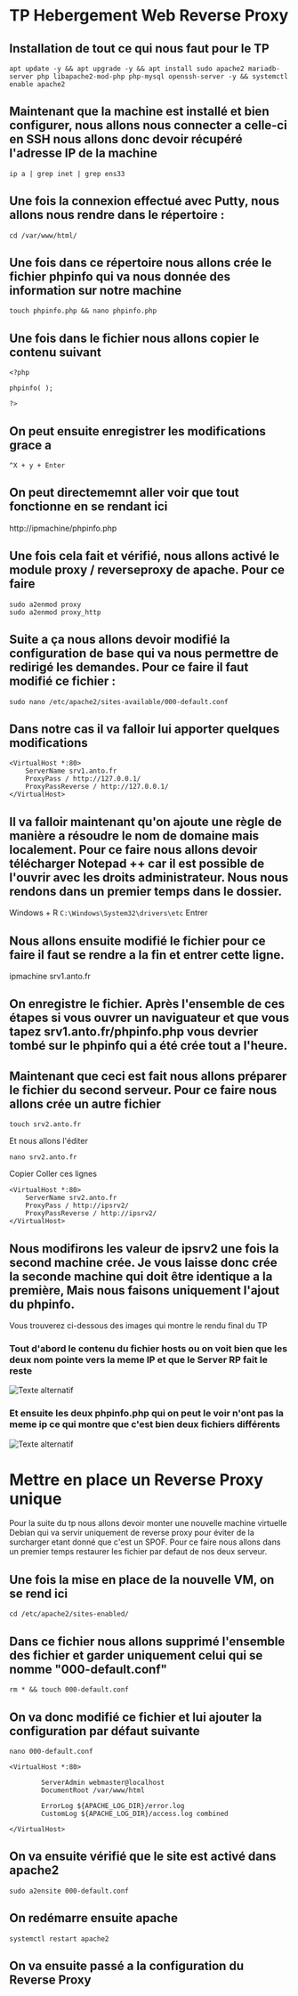 # TP Hebergement Web Reverse Proxy

## Installation de tout ce qui nous faut pour le TP

```apt update -y && apt upgrade -y && apt install sudo apache2 mariadb-server php libapache2-mod-php php-mysql openssh-server -y && systemctl enable apache2```

## Maintenant que la machine est installé et bien configurer, nous allons nous connecter a celle-ci en SSH nous allons donc devoir récupéré l'adresse IP de la machine

```ip a | grep inet | grep ens33```

## Une fois la connexion effectué avec Putty, nous allons nous rendre dans le répertoire :

```cd /var/www/html/```

## Une fois dans ce répertoire nous allons crée le fichier phpinfo qui va nous donnée des information sur notre machine

```touch phpinfo.php && nano phpinfo.php```

## Une fois dans le fichier nous allons copier le contenu suivant
```
<?php

phpinfo( );

?>
```
## On peut ensuite enregistrer les modifications grace a 

```^X + y + Enter```

## On peut directememnt aller voir que tout fonctionne en se rendant ici 

http://ipmachine/phpinfo.php

## Une fois cela fait et vérifié, nous allons activé le module proxy / reverseproxy de apache. Pour ce faire 
```
sudo a2enmod proxy
sudo a2enmod proxy_http
```
## Suite a ça nous allons devoir modifié la configuration de base qui va nous permettre de redirigé les demandes. Pour ce faire il faut modifié ce fichier : 

```sudo nano /etc/apache2/sites-available/000-default.conf```

## Dans notre cas il va falloir lui apporter quelques modifications

```
<VirtualHost *:80>
    ServerName srv1.anto.fr
    ProxyPass / http://127.0.0.1/
    ProxyPassReverse / http://127.0.0.1/
</VirtualHost>
```

## Il va falloir maintenant qu'on ajoute une règle de manière a résoudre le nom de domaine mais localement. Pour ce faire nous allons devoir télécharger Notepad ++ car il est possible de l'ouvrir avec les droits administrateur. Nous nous rendons dans un premier temps dans le dossier.

Windows + R 
```C:\Windows\System32\drivers\etc```
Entrer

## Nous allons ensuite modifié le fichier pour ce faire il faut se rendre a la fin et entrer cette ligne.

ipmachine srv1.anto.fr

## On enregistre le fichier. Après l'ensemble de ces étapes si vous ouvrer un naviguateur et que vous tapez srv1.anto.fr/phpinfo.php vous devrier tombé sur le phpinfo qui a été crée tout a l'heure.

## Maintenant que ceci est fait nous allons préparer le fichier du second serveur. Pour ce faire nous allons crée un autre fichier

```touch srv2.anto.fr```

Et nous allons l'éditer

```nano srv2.anto.fr```

Copier Coller ces lignes
```
<VirtualHost *:80>
    ServerName srv2.anto.fr
    ProxyPass / http://ipsrv2/
    ProxyPassReverse / http://ipsrv2/
</VirtualHost>
```
## Nous modifirons les valeur de ipsrv2 une fois la second machine crée. Je vous laisse donc crée la seconde machine qui doit être identique a la première, Mais nous faisons uniquement l'ajout du phpinfo.

Vous trouverez ci-dessous des images qui montre le rendu final du TP

### Tout d'abord le contenu du fichier hosts ou on voit bien que les deux nom pointe vers la meme IP et que le Server RP fait le reste
![Texte alternatif](/hosts.png "Titre de l'image")

### Et ensuite les deux phpinfo.php qui on peut le voir n'ont pas la meme ip ce qui montre que c'est bien deux fichiers différents
![Texte alternatif](/Vérifphpinfo.png "Titre de l'image")

# Mettre en place un Reverse Proxy unique

Pour la suite du tp nous allons devoir monter une nouvelle machine virtuelle Debian qui va servir uniquement de reverse proxy pour éviter de la surcharger etant donné que c'est un SPOF. Pour ce faire nous allons dans un premier temps restaurer les fichier par defaut de nos deux serveur. 

## Une fois la mise en place de la nouvelle VM, on se rend ici

```cd /etc/apache2/sites-enabled/```

## Dans ce fichier nous allons supprimé l'ensemble des fichier et garder uniquement celui qui se nomme "000-default.conf"

```rm * && touch 000-default.conf```

## On va donc modifié ce fichier et lui ajouter la configuration par défaut suivante

```nano 000-default.conf```

```
<VirtualHost *:80>

        ServerAdmin webmaster@localhost
        DocumentRoot /var/www/html

        ErrorLog ${APACHE_LOG_DIR}/error.log
        CustomLog ${APACHE_LOG_DIR}/access.log combined

</VirtualHost>

```
## On va ensuite vérifié que le site est activé dans apache2

```sudo a2ensite 000-default.conf```

## On redémarre ensuite apache

```systemctl restart apache2```

## On va ensuite passé a la configuration du Reverse Proxy





















